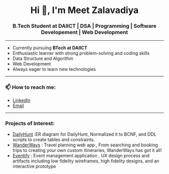 <h1 align="center">Hi 👋, I'm Meet Zalavadiya</h1>
<h3 align="center">B.Tech Student at DAIICT | DSA | Programming | Software Developement | Web Development </h3>

---

-  Currently pursuing **BTech at DAIICT**
-  Enthusiastic learner with strong problem-solving and coding skills
-  Data Structure and Algorithm
-  Web Development
-  Always eager to learn new technologies

---

### 📫 How to reach me:
- [LinkedIn](www.linkedin.com/in/meet-zalavadiya-45270b284)  
- [Email](mailto:meetzalavadiya11@gmail.com)

---
### Projects of Interest:
- [DailyHunt](https://github.com/Meet-Zalavadiya/DailyHunt_Database)  :ER diagram for DailyHunt, Normalized it to BCNF, and DDL scripts to create tables and constraints.
- [WanderWays](https://github.com/Meet-Zalavadiya/WanderWays) : Travel planning web app , From searching and booking trips to creating your own custom itineraries, WanderWays has got it all!
- [Eventify](https://github.com/Meet-Zalavadiya/EVENTIFY_UX) : Event management application , UX design process and artifacts including low fidelity wireframes, high fidelity designs, and an interactive prototype
